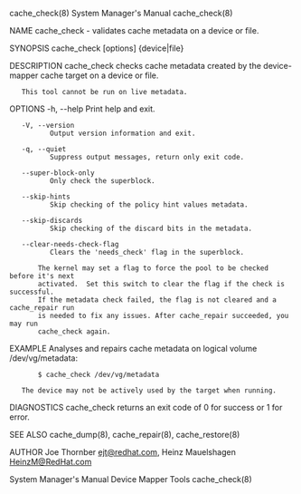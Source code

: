 cache_check(8)                          System Manager's Manual                         cache_check(8)

NAME
       cache_check - validates cache metadata on a device or file.

SYNOPSIS
       cache_check [options] {device|file}

DESCRIPTION
       cache_check  checks  cache  metadata  created  by the device-mapper cache target on a device or
       file.

       This tool cannot be run on live metadata.

OPTIONS
       -h, --help
              Print help and exit.

       -V, --version
              Output version information and exit.

       -q, --quiet
              Suppress output messages, return only exit code.

       --super-block-only
              Only check the superblock.

       --skip-hints
              Skip checking of the policy hint values metadata.

       --skip-discards
              Skip checking of the discard bits in the metadata.

       --clear-needs-check-flag
              Clears the 'needs_check' flag in the superblock.

           The kernel may set a flag to force the pool to be checked before it's next
           activated.  Set this switch to clear the flag if the check is successful.
           If the metadata check failed, the flag is not cleared and a cache_repair run
           is needed to fix any issues. After cache_repair succeeded, you may run
           cache_check again.

EXAMPLE
       Analyses and repairs cache metadata on logical volume /dev/vg/metadata:

           $ cache_check /dev/vg/metadata

       The device may not be actively used by the target when running.

DIAGNOSTICS
       cache_check returns an exit code of 0 for success or 1 for error.

SEE ALSO
       cache_dump(8), cache_repair(8), cache_restore(8)

AUTHOR
       Joe Thornber <ejt@redhat.com>, Heinz Mauelshagen <HeinzM@RedHat.com>

System Manager's Manual                   Device Mapper Tools                           cache_check(8)
